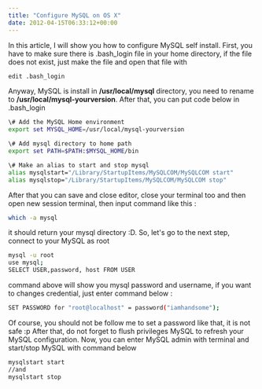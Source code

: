 ```yaml
---
title: "Configure MySQL on OS X"
date: 2012-04-15T06:33:12+00:00
---
```

In this article, I will show you how to configure MySQL self install. First, you have to make sure there is .bash_login file in your home directory, if the file does not exist, just make the file and open that file with

```bash
edit .bash_login
```

Anyway, MySQL is install in **/usr/local/mysql** directory, you need to rename to **/usr/local/mysql-yourversion**. After that, you can put code below in .bash\_login
<!--more-->

```bash
\# Add the MySQL Home environment
export set MYSQL_HOME=/usr/local/mysql-yourversion

\# Add mysql directory to home path  
export set PATH=$PATH:$MYSQL_HOME/bin

\# Make an alias to start and stop mysql  
alias mysqlstart="/Library/StartupItems/MySQLCOM/MySQLCOM start"
alias mysqlstop="/Library/StartupItems/MySQLCOM/MySQLCOM stop"
```

After that you can save and close editor, close your terminal too and then open new session terminal, then input command like this :

```bash
which -a mysql
```

it should return your mysql directory :D. So, let's go to the next step, connect to your MySQL as root

```bash
mysql -u root  
use mysql;  
SELECT USER,password, host FROM USER
```

command above will show you mysql password and username, if you want to changes credential, just enter command below :

```bash
SET PASSWORD for "root@localhost" = password("iamhandsome");
```

Of course, you should not be follow me to set a password like that, it is not safe :p After that, do not forget to flush privileges MySQL to refresh your MySQL configuration. Now, you can enter MySQL admin with terminal and start/stop MySQL with command below

```bash
mysqlstart start  
//and  
mysqlstart stop
```
